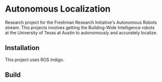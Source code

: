 # Autonomous Localization
Research project for the Freshman Research Initiative's Autonomous Robots stream. This projects involves getting the Building-Wide Intelligence robots at the University of Texas at Austin to autonomously and accurately localize.

## Installation
This project uses ROS Indigo.

## Build


 






